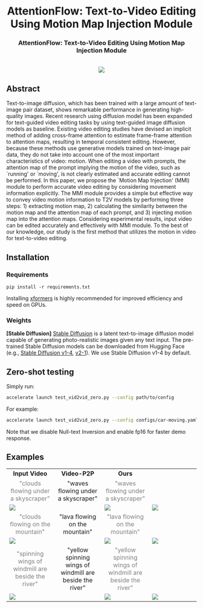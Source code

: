 <div align="center">

<h1>AttentionFlow: Text-to-Video Editing Using Motion Map Injection Module</h1>

<h3><!--<a href="https://arxiv.org/abs/2303.17599"> Accept되면 링크 넣기-->AttentionFlow: Text-to-Video Editing Using Motion Map Injection Module</a></h3>

<!-- [Wen Wang](https://scholar.google.com/citations?user=1ks0R04AAAAJ&hl=zh-CN)<sup>1*</sup>, &nbsp; [Kangyang Xie](https://github.com/felix-ky)<sup>1*</sup>, &nbsp; [Zide Liu](https://github.com/zideliu)<sup>1*</sup>, &nbsp; [Hao Chen](https://scholar.google.com.au/citations?user=FaOqRpcAAAAJ&hl=en)<sup>1</sup>, &nbsp; [Yue Cao](http://yue-cao.me/)<sup>2</sup>, &nbsp; [Xinlong Wang](https://www.xloong.wang/)<sup>2</sup>, &nbsp; [Chunhua Shen](https://cshen.github.io/)<sup>1</sup> 나중에 우리 이름 넣고 고치기
 --> 
<!-- <sup>1</sup>[ZJU](https://www.zju.edu.cn/english/), &nbsp; <sup>2</sup>[BAAI](https://www.baai.ac.cn/english.html) -->

<br>

<image src="results/figure1.jpg" />
<br>

</div>

<h2>Abstract</h2>
Text-to-image diffusion, which has been trained with a large amount of text-image pair dataset, shows remarkable performance in generating high-quality images. Recent research using diffusion model has been expanded for text-guided video editing tasks by using text-guided image diffusion models as baseline. Existing video editing studies have devised an implicit method of adding cross-frame attention to estimate frame-frame attention to attention maps, resulting in temporal consistent editing. However, because these methods use generative models trained on text-image pair data, they do not take into account one of the most important characteristics of video: motion. When editing a video with prompts, the attention map of the prompt implying the motion of the video, such as `running' or `moving', is not clearly estimated and accurate editing cannot be performed. In this paper, we propose the `Motion Map Injection' (MMI) module to perform accurate video editing by considering movement information explicitly. The MMI module provides a simple but effective way to convey video motion information to T2V models by performing three steps: 1) extracting motion map, 2) calculating the similarity between the motion map and the attention map of each prompt, and 3) injecting motion map into the attention maps.  Considering experimental results, input video can be edited accurately and effectively with MMI module. To the best of our knowledge, our study is the first method that utilizes the motion in video for text-to-video editing.


## Installation

### Requirements

```shell
pip install -r requirements.txt
```
Installing [xformers](https://github.com/facebookresearch/xformers) is highly recommended for improved efficiency and speed on GPUs. 

### Weights

**[Stable Diffusion]** [Stable Diffusion](https://arxiv.org/abs/2112.10752) is a latent text-to-image diffusion model capable of generating photo-realistic images given any text input. The pre-trained Stable Diffusion models can be downloaded from Hugging Face (e.g., [Stable Diffusion v1-4](https://huggingface.co/CompVis/stable-diffusion-v1-4), [v2-1](https://huggingface.co/stabilityai/stable-diffusion-2-1)). We use Stable Diffusion v1-4 by default.

## Zero-shot testing

Simply run:

```bash
accelerate launch test_vid2vid_zero.py --config path/to/config
```

For example:
```bash
accelerate launch test_vid2vid_zero.py --config configs/car-moving.yaml
```

Note that we disable Null-text Inversion and enable fp16 for faster demo response.

## Examples
<table class="center">
<tr>
  <td style="text-align:center;"><b>Input Video</b></td>
  <td style="text-align:center;"><b>Video-P2P</b></td>
  <td style="text-align:center;"><b>Ours</b></td>
</tr>

<tr>
  <td width=25% style="text-align:center;color:gray;">"clouds flowing under a skyscraper"</td>
  <td width=25% style="text-align:center;">"waves flowing under a skyscraper"</td>
  <td width=25% style="text-align:center;color:gray;">"waves flowing under a skyscraper"</td>
</tr>

<tr>
  <td style colspan="2"><img src="AttentionFlow/results/clouds-wave-input.gif"></td>
  <td style colspan="2"><img src="results/clouds-wave-existing.gif"></td>
  <td style colspan="2"><img src="results/clouds-wave-MMI.gif"></td>
</tr>

<tr>
  <td width=25% style="text-align:center;color:gray;">"clouds flowing on the mountain"</td>
  <td width=25% style="text-align:center;">"lava flowing on the mountain"</td>
  <td width=25% style="text-align:center;color:gray;">"lava flowing on the mountain"</td>
</tr>

<tr>
  <td style colspan="2"><img src="results/clouds-wave-input.gif"></td>
  <td style colspan="2"><img src="results/clouds-wave-existing.gif"></td>
  <td style colspan="2"><img src="results/clouds-wave-MMI.gif"></td>       
</tr>

<tr>
  <td width=25% style="text-align:center;color:gray;">"spinning wings of windmill are beside the river"</td>
  <td width=25% style="text-align:center;">"yellow spinning wings of windmill are beside the river"</td>
  <td width=25% style="text-align:center;color:gray;">"yellow spinning wings of windmill are beside the river"</td>
</tr>

<tr>
  <td style colspan="2"><img src="results/clouds-wave-input.gif"></td>
  <td style colspan="2"><img src="results/clouds-wave-existing.gif"></td>
  <td style colspan="2"><img src="results/clouds-wave-MMI.gif"></td>       
</tr>
</table>

